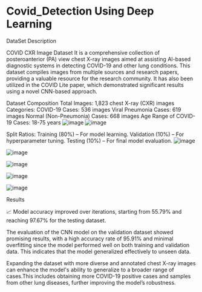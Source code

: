# Covid_Detection Using Deep Learning

DataSet Description

COVID CXR Image Dataset
It is a comprehensive collection of posteroanterior (PA) view chest X-ray images aimed at assisting AI-based diagnostic systems in detecting COVID-19 and other lung conditions. This dataset compiles images from multiple sources and research papers, providing a valuable resource for the research community. It has also been utilized in the COVID Lite paper, which demonstrated significant results using a novel CNN-based approach.

Dataset Composition
Total Images: 1,823 chest X-ray (CXR) images
Categories: 
COVID-19 Cases: 536 images
Viral Pneumonia Cases: 619 images
Normal (Non-Pneumonia) Cases: 668 images
Age Range of COVID-19 Cases: 18-75 years
![image](https://github.com/user-attachments/assets/454bc2ea-d790-458c-a22b-2585982f8cc1)
![image](https://github.com/user-attachments/assets/e65c6b78-2ecd-4fcb-817d-f9c0661b2fd6)

Split Ratios:
Training (80%) – For model learning.
Validation (10%) – For hyperparameter tuning.
Testing (10%) – For final model evaluation.
![image](https://github.com/user-attachments/assets/bde4ad05-eb39-4f30-a254-b0bab65d9f3d)

![image](https://github.com/user-attachments/assets/181a7f37-9662-45d0-b8bb-b0c4edabcfb5)

![image](https://github.com/user-attachments/assets/ba1f31da-5a5b-42fd-8b7d-40b2d9546872)

![image](https://github.com/user-attachments/assets/991ae8d9-5379-4c21-b029-0a1ed3759287)

![image](https://github.com/user-attachments/assets/cab87c45-227c-4df8-bf8d-a33813cc8dcf)

Results

📈 Model accuracy improved over iterations, starting from 55.79% and reaching 97.67% for the testing dataset.


The evaluation of the CNN model on the validation dataset showed promising results, with a high accuracy rate of 95.91% and minimal overfitting since the model performed well on both training and validation data. This indicates that the model generalized effectively to unseen data.

Expanding the dataset with more diverse and annotated chest X-ray images can enhance the model's ability to generalize to a broader range of cases.This includes obtaining more COVID-19 positive cases and samples from other lung diseases, further improving the model’s robustness.



